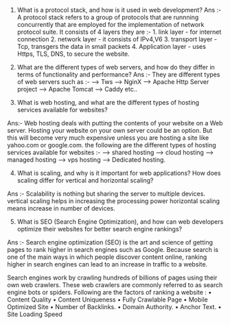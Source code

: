 1. What is a protocol stack, and how is it used in web development?
Ans :- A protocol stack refers to a group of protocols that are runnning concurrently 
that are employed for the implementation of network protocol suite.
It consists of 4 layers they are :- 
               1. link layer - for internet connection
               2. network layer - it consists of IPv4,V6
               3. transport layer - Tcp, transgers the data in small packets
               4. Application layer - uses Https, TLS, DNS, to secure the website.


2. What are the different types of web servers, and
 how do they differ in terms of functionality and performance?
Ans :- They are different types of web servers such as :- 
        --> Tws
        --> NginX
        --> Apache Http Server project
        --> Apache Tomcat
        --> Caddy etc..

3. What is web hosting, and
 what are the different types of hosting services available for websites?

 Ans:- Web hosting deals with putting the contents of your website on a Web server.
  Hosting your website on your own server could be an option. But this 
 will become very much expensive unless you are hosting a site like yahoo.com or google.com.
    the following are the different types of hosting services available for websites :-
         -->   shared hosting 
         -->   cloud hosting 
         -->   managed hosting 
         -->   vps hosting 
         -->   Dedicated hosting.

4. What is scaling, and why is it important for web applications? 
How does scaling differ for vertical and horizontal scaling?

Ans :- Scalability is nothing but sharing the server to multiple devices.
vertical scaling helps in increasing the processing power 
horizontal scaling means increase in number of devices.


5. What is SEO (Search Engine Optimization), 
and how can web developers optimize their websites for better search engine rankings?

Ans :- Search engine optimization (SEO) is the art and science of 
getting pages to rank higher in search engines such as Google. 
Because search is one of the main ways in which people discover content online,
 ranking higher in search engines can lead to an increase in traffic to a website.

Search engines work by crawling hundreds of billions of pages using their own web crawlers. These web crawlers are commonly referred to as search engine bots or spiders.
Following are the factors of ranking a website : 
•	Content Quality
•	Content Uniqueness
•	Fully Crawlable Page
•	Mobile Optimized Site
•	Number of Backlinks.
•	Domain Authority.
•	Anchor Text.
•	Site Loading Speed
